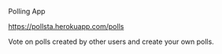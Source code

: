 Polling App

https://pollsta.herokuapp.com/polls

Vote on polls created by other users and create your own polls.

